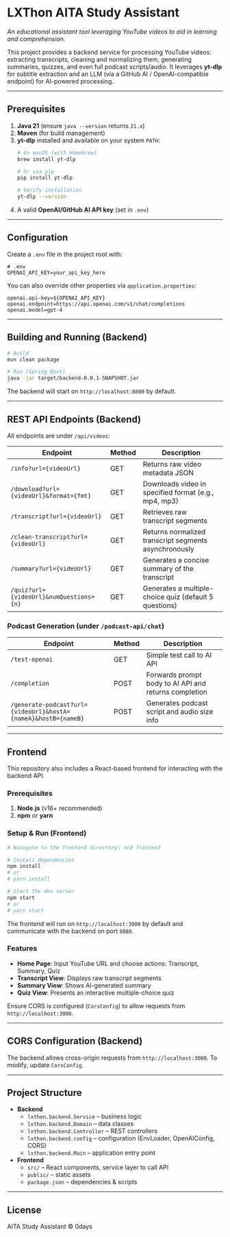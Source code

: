 # LXThon AITA Study Assistant

*An educational assistant tool leveraging YouTube videos to aid in learning and comprehension.*

This project provides a backend service for processing YouTube videos: extracting transcripts, cleaning and normalizing them, generating summaries, quizzes, and even full podcast scripts/audio. 
It leverages **yt-dlp** for subtitle extraction and an LLM (via a GitHub AI / OpenAI-compatible endpoint) for AI-powered processing.

---

## Prerequisites

1. **Java 21** (ensure `java --version` returns `21.x`)
2. **Maven** (for build management)
3. **yt-dlp** installed and available on your system `PATH`:
   ```bash
   # On macOS (with Homebrew)
   brew install yt-dlp

   # Or via pip
   pip install yt-dlp

   # Verify installation
   yt-dlp --version
   ```
4. A valid **OpenAI/GitHub AI API key** (set in `.env`)

---

## Configuration

Create a `.env` file in the project root with:

```dotenv
# .env
OPENAI_API_KEY=your_api_key_here
```

You can also override other properties via `application.properties`:

```properties
openai.api-key=${OPENAI_API_KEY}
openai.endpoint=https://api.openai.com/v1/chat/completions
openai.model=gpt-4
```

---

## Building and Running (Backend)

```bash
# Build
mvn clean package

# Run (Spring Boot)
java -jar target/backend-0.0.1-SNAPSHOT.jar
```

The backend will start on `http://localhost:8080` by default.

---

## REST API Endpoints (Backend)

All endpoints are under `/api/videos`:

| Endpoint                                | Method | Description                                            |
| --------------------------------------- | ------ | ------------------------------------------------------ |
| `/info?url={videoUrl}`                  | GET    | Returns raw video metadata JSON                        |
| `/download?url={videoUrl}&format={fmt}` | GET    | Downloads video in specified format (e.g., mp4, mp3)   |
| `/transcript?url={videoUrl}`            | GET    | Retrieves raw transcript segments                      |
| `/clean-transcript?url={videoUrl}`      | GET    | Returns normalized transcript segments asynchronously  |
| `/summary?url={videoUrl}`               | GET    | Generates a concise summary of the transcript          |
| `/quiz?url={videoUrl}&numQuestions={n}` | GET    | Generates a multiple-choice quiz (default 5 questions) |

### Podcast Generation (under `/podcast-api/chat`)

| Endpoint                                                       | Method | Description                                           |
| -------------------------------------------------------------- | ------ | ----------------------------------------------------- |
| `/test-openai`                                                 | GET    | Simple test call to AI API                            |
| `/completion`                                                  | POST   | Forwards prompt body to AI API and returns completion |
| `/generate-podcast?url={videoUrl}&hostA={nameA}&hostB={nameB}` | POST   | Generates podcast script and audio size info          |

---

## Frontend

This repository also includes a React-based frontend for interacting with the backend API.

### Prerequisites

1. **Node.js** (v16+ recommended)
2. **npm** or **yarn**

### Setup & Run (Frontend)

```bash
# Navigate to the frontend directory\ ncd frontend

# Install dependencies
npm install
# or
# yarn install

# Start the dev server
npm start
# or
# yarn start
```

The frontend will run on `http://localhost:3000` by default and communicate with the backend on port `8080`.

### Features

- **Home Page**: Input YouTube URL and choose actions: Transcript, Summary, Quiz
- **Transcript View**: Displays raw transcript segments
- **Summary View**: Shows AI-generated summary
- **Quiz View**: Presents an interactive multiple-choice quiz

Ensure CORS is configured (`CorsConfig`) to allow requests from `http://localhost:3000`.

---

## CORS Configuration (Backend)

The backend allows cross-origin requests from `http://localhost:3000`. To modify, update `CorsConfig`.

---

## Project Structure

- **Backend**
    - `lxthon.backend.Service` – business logic
    - `lxthon.backend.Domain` – data classes
    - `lxthon.backend.Controller` – REST controllers
    - `lxthon.backend.config` – configuration (EnvLoader, OpenAIConfig, CORS)
    - `lxthon.backend.Main` – application entry point
- **Frontend**
    - `src/` – React components, service layer to call API
    - `public/` – static assets
    - `package.json` – dependencies & scripts

---

## License

AITA Study Assistant © 0days

